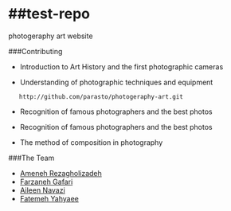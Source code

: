 ##test-repo
=========

photogeraphy art website
 


###Contributing

* Introduction to Art History and the first photographic cameras

* Understanding of photographic techniques and equipment
```
   http://github.com/parasto/photogeraphy-art.git
```

* Recognition of famous photographers and the best photos

* Recognition of famous photographers and the best photos

* The method of composition in photography


###The Team
* [Ameneh Rezagholizadeh](http://github.com/parasto)
* [Farzaneh Gafari](https://github.com/Asal-GHafari)
* [Aileen Navazi](https://github.com/aileen-n)
* [Fatemeh Yahyaee](https://github.com/yahyaee)


